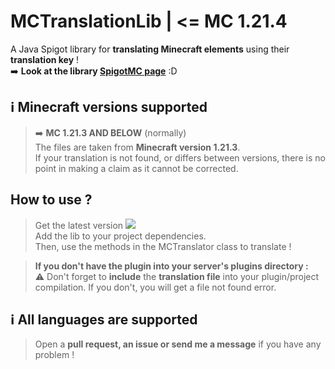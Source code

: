 # MCTranslationLib | <= MC 1.21.4

A Java Spigot library for **translating Minecraft elements** using their **translation key** !  
➡️ **Look at the library [SpigotMC page](https://www.spigotmc.org/resources/mctranslationlib.110678/)** :D

## ℹ️ Minecraft versions supported  

> ➡️ **MC 1.21.3 AND BELOW** (normally)  
> The files are taken from **Minecraft version 1.21.3**.  
> If your translation is not found, or differs between versions, 
> there is no point in making a claim as it cannot be corrected. 

## How to use ?

> Get the latest version [![](https://jitpack.io/v/KeyKatyu/MCTranslationLib.svg)](https://jitpack.io/#KeyKatyu/MCTranslationLib)   
> Add the lib to your project dependencies.  
> Then, use the methods in the MCTranslator class to translate !

> **If you don't have the plugin into your server's plugins directory :**  
> ⚠️ Don't forget to **include** the **translation file** into your plugin/project compilation.
> If you don't, you will get a file not found error.

## ℹ️ All languages are supported

> Open a **pull request, an issue or send me a message** if you have any problem !